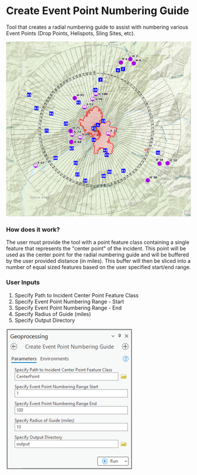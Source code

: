 # Create Event Point Numbering Guide

Tool that creates a radial numbering guide to assist with numbering various Event Points (Drop Points, Helispots, Sling Sites, etc).

![screenshot_CreateEventPointNumberingGuide_1.png](https://raw.githubusercontent.com/mpanunto/PanunTools/main/docs/screenshot_CreateEventPointNumberingGuide_1.png)

### How does it work?

The user must provide the tool with a point feature class containing a single feature that represents the "center point" of the incident. This point will be used as the center point for the radial numbering guide and will be buffered by the user provided distance (in miles). This buffer will then be sliced into a number of equal sized features based on the user specified start/end range. 

### User Inputs

1. Specify Path to Incident Center Point Feature Class
2. Specify Event Point Numbering Range - Start
3. Specify Event Point Numbering Range - End
4. Specify Radius of Guide (miles)
5. Specify Output Directory

![screenshot_CreateEventPointNumberingGuide_2.png](https://raw.githubusercontent.com/mpanunto/PanunTools/main/docs/screenshot_CreateEventPointNumberingGuide_2.png)
